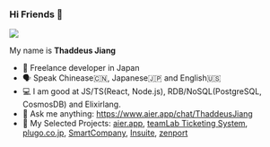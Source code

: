 ### Hi Friends 👋

<img src="https://github-readme-stats.vercel.app/api?username=thaddeusjiang&show_icons=true&icon_color=00a8a6&text_color=00a8a6&bg_color=ffffff&hide_title=true" />

My name is **Thaddeus Jiang**

- 👤 Freelance developer in Japan
- 🗣️ Speak Chinease🇨🇳, Japanese🇯🇵 and English🇺🇸
- 💻 I am good at JS/TS(React, Node.js), RDB/NoSQL(PostgreSQL, CosmosDB) and Elixirlang.
- 💬 Ask me anything: https://www.aier.app/chat/ThaddeusJiang
- 👯 My Selected Projects: [aier.app](https://www.aier.app/), [teamLab Ticketing System](https://www.team-lab.com/ticket/), [plugo.co.jp](https://plugo.co.jp), [SmartCompany](https://smartcompany.jp/), [Insuite](https://www.insuite.jp/ise/), [zenport](https://zenport.io/)
